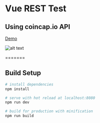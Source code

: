# Vue REST Test
## Using coincap.io API

[Demo](http://michaelmichael.dk/vuerest/)

![alt text](https://i.imgur.com/k4NkqiL.png)

=======

## Build Setup

``` bash
# install dependencies
npm install

# serve with hot reload at localhost:8080
npm run dev

# build for production with minification
npm run build
```


